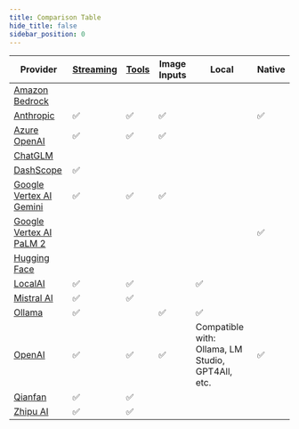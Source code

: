 ```yaml
---
title: Comparison Table
hide_title: false
sidebar_position: 0
---
```


| Provider                                                               | [Streaming](/tutorials/response-streaming) | [Tools](/tutorials/tools) | Image Inputs | Local                                             | Native |
|------------------------------------------------------------------------|--------------------------------------------|---------------------------|--------------|---------------------------------------------------|--------|
| [Amazon Bedrock](/integrations/language-models/amazon-bedrock)         |                                            |                           |              |                                                   |        |
| [Anthropic](/integrations/language-models/anthropic)                   | ✅                                          | ✅                         | ✅            |                                                   | ✅      |
| [Azure OpenAI](/integrations/language-models/azure-open-ai)            | ✅                                          | ✅                         | ✅            |                                                   |        |
| [ChatGLM](/integrations/language-models/chatglm)                       |                                            |                           |              |                                                   |        |
| [DashScope](/integrations/language-models/dashscope)                   | ✅                                          |                           |              |                                                   |        |
| [Google Vertex AI Gemini](/integrations/language-models/google-gemini) | ✅                                          | ✅                         | ✅            |                                                   |        |
| [Google Vertex AI PaLM 2](/integrations/language-models/google-palm)   |                                            |                           |              |                                                   | ✅      |
| [Hugging Face](/integrations/language-models/hugging-face)             |                                            |                           |              |                                                   |        |
| [LocalAI](/integrations/language-models/local-ai)                      | ✅                                          | ✅                         |              | ✅                                                 |        |
| [Mistral AI](/integrations/language-models/mistral-ai)                 | ✅                                          | ✅                         |              |                                                   |        |
| [Ollama](/integrations/language-models/ollama)                         | ✅                                          |                           | ✅            | ✅                                                 |        |
| [OpenAI](/integrations/language-models/open-ai)                        | ✅                                          | ✅                         | ✅            | Compatible with: Ollama, LM Studio, GPT4All, etc. | ✅      |
| [Qianfan](/integrations/language-models/qianfan)                       | ✅                                          | ✅                         |              |                                                   |        |
| [Zhipu AI](/integrations/language-models/zhipu-ai)                     | ✅                                          | ✅                         |              |                                                   |        |
